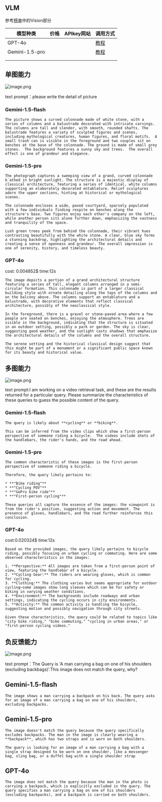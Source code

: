 ---
---



## VLM
参考[榜单](https://chat.lmsys.org/?leaderboard)中的Vision部分

| 模型种类           | 价格  | APIkey网站 | 调用方式                                                                                                                           |
| -------------- | --- | -------- | ------------------------------------------------------------------------------------------------------------------------------ |
| GPT-4o         |     |          | [教程](https://www.datacamp.com/tutorial/gpt4o-api-openai-tutorial#rdl)                                                          |
| Gemini-1.5-pro |     |          | [教程](https://ai.google.dev/gemini-api/docs/get-started/tutorial?hl=zh-cn&lang=python#generate_text_from_image_and_text_inputs) |
|                |     |          |                                                                                                                                |
|                |     |          |                                                                                                                                |


## 单图能力
![image.png](https://cdn.jsdelivr.net/gh/Thomas333333/MyPostImage/Images/20240718171422.png)

text prompt：please write the detail of picture

### Gemini-1.5-flash

```
The picture shows a curved colonnade made of white stone, with a series of columns and a balustrade decorated with intricate carvings. The columns are tall and slender, with smooth, rounded shafts. The balustrade features a variety of sculpted figures and scenes, including mythological creatures, human figures, and floral motifs.  A small trash can is visible in the foreground and two couples sit on benches at the base of the colonnade. The ground is made of small grey stones.  The background features a sunny sky and trees.  The overall effect is one of grandeur and elegance.
```
### Gemini-1.5-pro

```
The photograph captures a sweeping view of a grand, curved colonnade b`athed in bright sunlight. The structure is a majestic display of classical architecture, featuring a series of identical, white columns supporting an elaborately decorated entablature. Relief sculptures adorn the upper sections, hinting at historical or mythological scenes. 

The colonnade encloses a wide, paved courtyard, sparsely populated with a few individuals finding respite on benches along the structure's base. Two figures enjoy each other's company on the left, while another person sits alone further down, emphasizing the vastness and tranquility of the space.

Lush green trees peek from behind the colonnade, their vibrant hues contrasting beautifully with the white stone. A clear, blue sky forms a stunning backdrop, highlighting the architectural details and creating a sense of openness and grandeur. The overall impression is one of serenity, history, and timeless beauty. 
```

### GPT-4o
cost: 0.004852$
time:12s
```
The image depicts a portion of a grand architectural structure featuring a series of tall, elegant columns arranged in a semi-circular formation. This colonnade is part of a larger classical building style with ornate detailing along the tops of the columns and on the balcony above. The columns support an entablature and a balustrade, with decorative elements that reflect classical architecture, possibly of the neoclassical style.

In the foreground, there is a gravel or stone-paved area where a few people are seated on benches, enjoying the atmosphere. Trees are visible in the background, indicating that the structure is situated in an outdoor setting, possibly a park or garden. The sky is clear, suggesting good weather, and the sunlight casts shadows that emphasize the architectural details of the columns and the overall structure.

The serene setting and the historical classical design suggest that this might be part of a monument or a significant public space known for its beauty and historical value.
```

## 多图能力
![image.png](https://cdn.jsdelivr.net/gh/Thomas333333/MyPostImage/Images/20240718211532.png)

text prompt:I am working on a video retrieval task, and these are the results returned for a particular query. Please summarize the characteristics of these queries to guess the possible content of the query.

### Gemini-1.5-flash
```
The query is likely about **cycling** or **biking**. 

This can be inferred from the video clips which show a first-person perspective of someone riding a bicycle.  The videos include shots of the handlebars, the rider's hands, and the road ahead.
```
### Gemini-1.5-pro
```
The common characteristic of these images is the first-person perspective of someone riding a bicycle. 

Therefore, the query likely pertains to:

* **"Bike riding"** 
* **"Cycling POV"** 
* **"GoPro bike ride"**
* **"First-person cycling"**

These queries all capture the essence of the images: the viewpoint is from the rider's position, suggesting action and movement. The presence of gloves, handlebars, and the road further reinforces this conclusion. 
```
### GPT-4o
cost:0.020324$
time:12s
```
Based on the provided images, the query likely pertains to bicycle riding, possibly focusing on urban cycling or commuting. Here are some observed characteristics in the images:

1. **Perspective:** All images are taken from a first-person point of view, featuring the handlebar of a bicycle.
2. **Cycling Gear:** The riders are wearing gloves, which is common for cycling.
3. **Clothing:** The clothing varies but seems appropriate for outdoor cycling—some images show long sleeves which can be for safety or biking in varying weather conditions.
4. **Environment:** The backgrounds include roadways and urban settings, indicating the cycling occurs in city environments.
5. **Activity:** The common activity is handling the bicycle, suggesting motion and possibly navigation through city streets.

Given these characteristics, the query could be related to topics like "city bike riding," "bike commuting," "cycling in urban areas," or "first-person cycling videos."
```


## 负反馈能力
![image.png](https://cdn.jsdelivr.net/gh/Thomas333333/MyPostImage/Images/20240718212502.png)

text prompt：The Query is 'A man carrying a bag on one of his shoulders (excluding backbags)'.This image does not match the query, why?

## Gemini-1.5-flash
```
The image shows a man carrying a backpack on his back. The query asks for an image of a man carrying a bag on one of his shoulders, excluding backpacks. 
```
## Gemini-1.5-pro
```
The image doesn't match the query because the query specifically excludes backpacks. The man in the image is clearly wearing a **backpack**, which has two straps and is worn on both shoulders. 

The query is looking for an image of a man carrying a bag with a single strap designed to be worn on one shoulder, like a messenger bag, sling bag, or a duffel bag with a single shoulder strap
```

## GPT-4o
```
The image does not match the query because the man in the photo is carrying a backpack, which is explicitly excluded in the query. The query specifies a man carrying a bag on one of his shoulders (excluding backpacks), and a backpack is carried on both shoulders.
```